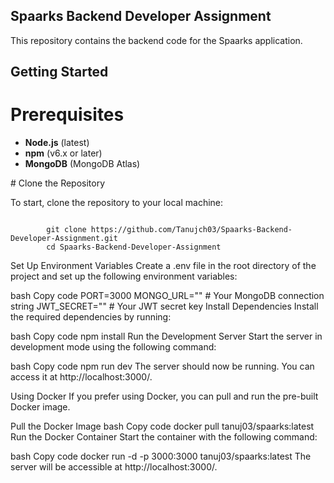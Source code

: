 ## Spaarks Backend Developer Assignment
<p>This repository contains the backend code for the Spaarks application.</p>


## Getting Started
# Prerequisites
<ul>
        <li><strong>Node.js</strong> (latest)</li>
        <li><strong>npm</strong> (v6.x or later)</li>
        <li><strong>MongoDB</strong> (MongoDB Atlas)</li>
</ul>
# Clone the Repository
<p>To start, clone the repository to your local machine:</p>

<code>
        git clone https://github.com/Tanujch03/Spaarks-Backend-Developer-Assignment.git
        cd Spaarks-Backend-Developer-Assignment
</code>

Set Up Environment Variables
Create a .env file in the root directory of the project and set up the following environment variables:

bash
Copy code
PORT=3000
MONGO_URL=""  # Your MongoDB connection string
JWT_SECRET="" # Your JWT secret key
Install Dependencies
Install the required dependencies by running:

bash
Copy code
npm install
Run the Development Server
Start the server in development mode using the following command:

bash
Copy code
npm run dev
The server should now be running. You can access it at http://localhost:3000/.

Using Docker
If you prefer using Docker, you can pull and run the pre-built Docker image.

Pull the Docker Image
bash
Copy code
docker pull tanuj03/spaarks:latest
Run the Docker Container
Start the container with the following command:

bash
Copy code
docker run -d -p 3000:3000 tanuj03/spaarks:latest
The server will be accessible at http://localhost:3000/.
